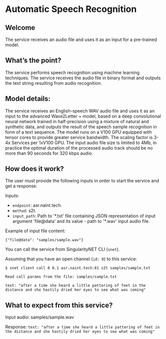 # Automatic Speech Recognition


## Welcome

The service receives an audio file and uses it as an input for a pre-trained model.

## What’s the point?

The service performs speech recognition using machine learning techniques.
The service receives the audio file in binary format and outputs the text string resulting from audio recognition. 

##  Model details:

The service receives an English-speech WAV audio file and uses it as an input to the advanced Wave2Letter + model, based on a deep convolutional neural network trained in half-precision using a mixture of natural and synthetic data, and outputs the result of the speech sample recognition in form of a text sequence. The model runs on a V100 GPU equipped with tensor cores to provide greater service bandwidth. The scaling factor is 3-4x Services per 1xV100 GPU. The input audio file size is limited to 4Mb, in practice the optimal duration of the processed audio track should be no more than 90 seconds for 320 kbps audio.

## How does it work?

The user must provide the following inputs in order to start the service and get a response:

Inputs:

 -   `endpoint`: asr.naint.tech.
 -   `method`: s2t.
 -   `input_path`: Path to '\*.txt' file containing JSON representation of input argument 'file@data' and its value - path to '\*.wav' input audio file.

Example of input file content:

```
{"file@data": "samples/sample.wav"}
```

You can call the service from SingularityNET CLI (`snet`).

Assuming that you have an open channel (`id: 0`) to this service:

```
$ snet client call 0 0.1 asr.naint.tech:81 s2t samples/sample.txt

Read call params from the file: samples/sample.txt

text: "after a time she heard a little pattering of feet in the distance and she hastily dried her eyes to see what was coming"
```

## What to expect from this service?

Input audio:
samples/sample.wav

Response:
`text: "after a time she heard a little pattering of feet in the distance and she hastily dried her eyes to see what was coming"`
